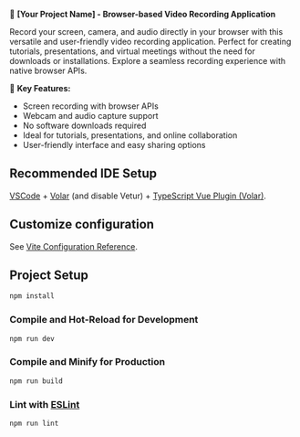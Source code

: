 🎥 **[Your Project Name] - Browser-based Video Recording Application**

Record your screen, camera, and audio directly in your browser with this versatile and user-friendly video recording application. Perfect for creating tutorials, presentations, and virtual meetings without the need for downloads or installations. Explore a seamless recording experience with native browser APIs.

🚀 **Key Features:**
- Screen recording with browser APIs
- Webcam and audio capture support
- No software downloads required
- Ideal for tutorials, presentations, and online collaboration
- User-friendly interface and easy sharing options


## Recommended IDE Setup

[VSCode](https://code.visualstudio.com/) + [Volar](https://marketplace.visualstudio.com/items?itemName=Vue.volar) (and disable Vetur) + [TypeScript Vue Plugin (Volar)](https://marketplace.visualstudio.com/items?itemName=Vue.vscode-typescript-vue-plugin).

## Customize configuration

See [Vite Configuration Reference](https://vitejs.dev/config/).

## Project Setup

```sh
npm install
```

### Compile and Hot-Reload for Development

```sh
npm run dev
```

### Compile and Minify for Production

```sh
npm run build
```

### Lint with [ESLint](https://eslint.org/)

```sh
npm run lint
```
